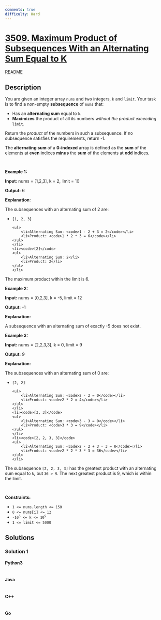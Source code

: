 ```yaml
---
comments: true
difficulty: Hard
---
```


<!-- problem:start -->

# [3509. Maximum Product of Subsequences With an Alternating Sum Equal to K](https://leetcode.com/problems/maximum-product-of-subsequences-with-an-alternating-sum-equal-to-k)

[README](/solution/3500-3599/3509.Maximum%20Product%20of%20Subsequences%20With%20an%20Alternating%20Sum%20Equal%20to%20K/README.md)

## Description

<!-- description:start -->

<p>You are given an integer array <code>nums</code> and two integers, <code>k</code> and <code>limit</code>. Your task is to find a non-empty <strong><span data-keyword="subsequence-array">subsequence</span></strong> of <code>nums</code> that:</p>

<ul>
	<li>Has an <strong>alternating sum</strong> equal to <code>k</code>.</li>
	<li><strong>Maximizes</strong> the product of all its numbers <em>without the product exceeding</em> <code>limit</code>.</li>
</ul>

<p>Return the <em>product</em> of the numbers in such a subsequence. If no subsequence satisfies the requirements, return -1.</p>

<p>The <strong>alternating sum</strong> of a <strong>0-indexed</strong> array is defined as the <strong>sum</strong> of the elements at <strong>even</strong> indices <strong>minus</strong> the <strong>sum</strong> of the elements at <strong>odd</strong> indices.</p>

<p>&nbsp;</p>
<p><strong class="example">Example 1:</strong></p>

<div class="example-block">
<p><strong>Input:</strong> <span class="example-io">nums = [1,2,3], k = 2, limit = 10</span></p>

<p><strong>Output:</strong> <span class="example-io">6</span></p>

<p><strong>Explanation:</strong></p>

<p>The subsequences with an alternating sum of 2 are:</p>

<ul>
	<li><code>[1, 2, 3]</code>

    <ul>
    	<li>Alternating Sum: <code>1 - 2 + 3 = 2</code></li>
    	<li>Product: <code>1 * 2 * 3 = 6</code></li>
    </ul>
    </li>
    <li><code>[2]</code>
    <ul>
    	<li>Alternating Sum: 2</li>
    	<li>Product: 2</li>
    </ul>
    </li>

</ul>

<p>The maximum product within the limit is 6.</p>
</div>

<p><strong class="example">Example 2:</strong></p>

<div class="example-block">
<p><strong>Input:</strong> <span class="example-io">nums = [0,2,3], k = -5, limit = 12</span></p>

<p><strong>Output:</strong> <span class="example-io">-1</span></p>

<p><strong>Explanation:</strong></p>

<p>A subsequence with an alternating sum of exactly -5 does not exist.</p>
</div>

<p><strong class="example">Example 3:</strong></p>

<div class="example-block">
<p><strong>Input:</strong> <span class="example-io">nums = [2,2,3,3], k = 0, limit = 9</span></p>

<p><strong>Output:</strong> <span class="example-io">9</span></p>

<p><strong>Explanation:</strong></p>

<p>The subsequences with an alternating sum of 0 are:</p>

<ul>
	<li><code>[2, 2]</code>

    <ul>
    	<li>Alternating Sum: <code>2 - 2 = 0</code></li>
    	<li>Product: <code>2 * 2 = 4</code></li>
    </ul>
    </li>
    <li><code>[3, 3]</code>
    <ul>
    	<li>Alternating Sum: <code>3 - 3 = 0</code></li>
    	<li>Product: <code>3 * 3 = 9</code></li>
    </ul>
    </li>
    <li><code>[2, 2, 3, 3]</code>
    <ul>
    	<li>Alternating Sum: <code>2 - 2 + 3 - 3 = 0</code></li>
    	<li>Product: <code>2 * 2 * 3 * 3 = 36</code></li>
    </ul>
    </li>

</ul>

<p>The subsequence <code>[2, 2, 3, 3]</code> has the greatest product with an alternating sum equal to <code>k</code>, but <code>36 &gt; 9</code>. The next greatest product is 9, which is within the limit.</p>
</div>

<p>&nbsp;</p>
<p><strong>Constraints:</strong></p>

<ul>
	<li><code>1 &lt;= nums.length &lt;= 150</code></li>
	<li><code>0 &lt;= nums[i] &lt;= 12</code></li>
	<li><code>-10<sup>5</sup> &lt;= k &lt;= 10<sup>5</sup></code></li>
	<li><code>1 &lt;= limit &lt;= 5000</code></li>
</ul>

<!-- description:end -->

## Solutions

<!-- solution:start -->

### Solution 1

<!-- tabs:start -->

#### Python3

```python

```

#### Java

```java

```

#### C++

```cpp

```

#### Go

```go

```

<!-- tabs:end -->

<!-- solution:end -->

<!-- problem:end -->
